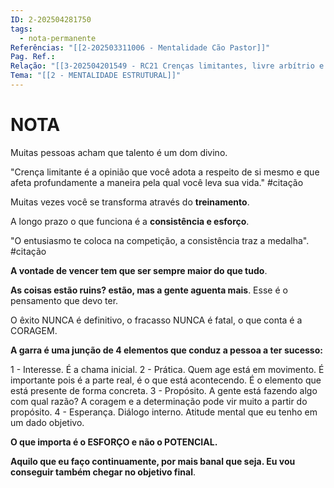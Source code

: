 ```yaml
---
ID: 2-202504281750
tags:
  - nota-permanente
Referências: "[[2-202503311006 - Mentalidade Cão Pastor]]"
Pag. Ref.: 
Relação: "[[3-202504201549 - RC21 Crenças limitantes, livre arbítrio e custo dos sonhos]]"
Tema: "[[2 - MENTALIDADE ESTRUTURAL]]"
---
```

# NOTA 

Muitas pessoas acham que talento é um dom divino.

"Crença limitante é a opinião que você adota a respeito de si mesmo e que afeta profundamente a maneira pela qual você leva sua vida." #citação 

Muitas vezes você se transforma através do **treinamento**. 

A longo prazo o que funciona é a **consistência e esforço**. 

"O entusiasmo te coloca na competição, a consistência traz a medalha". #citação 

**A vontade de vencer tem que ser sempre maior do que tudo**.

**As coisas estão ruins? estão, mas a gente aguenta mais**. Esse é o pensamento que devo ter.

O êxito NUNCA é definitivo, o fracasso NUNCA é fatal, o que conta é a CORAGEM.

**A garra é uma junção de 4 elementos que conduz a pessoa a ter sucesso:**

1 - Interesse. É a chama inicial.
2 - Prática. Quem age está em movimento. É importante pois é a parte real, é o que está acontecendo. É o elemento que está presente de forma concreta.
3 - Propósito. A gente está fazendo algo com qual razão? A coragem e a determinação pode vir muito a partir do propósito.
4 - Esperança. Diálogo interno. Atitude mental que eu tenho em um dado objetivo.

**O que importa é o ESFORÇO e não o POTENCIAL.**

**Aquilo que eu faço continuamente, por mais banal que seja. Eu vou conseguir também chegar no objetivo final**.

